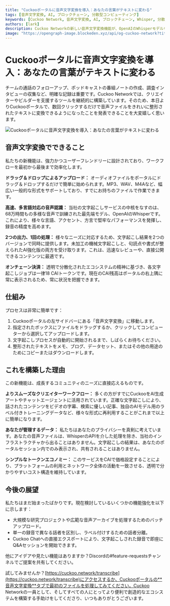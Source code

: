 ```yaml
---
title: "Cuckooポータルに音声文字変換を導入：あなたの言葉がテキストに変わる"
tags: [音声文字変換, AI, ブロックチェーン, 分散型コンピューティング]
keywords: [Cuckoo Network, 音声文字変換, AI, ブロックチェーン, Whisper, 分散型AI]
authors: [lark]
description: Cuckoo Networkの新しい音声文字変換機能が、OpenAIのWhisperモデルを使用して音声ファイルをテキストに変換し、多言語サポートとCAIトークンによるオンチェーン決済を提供する方法をご覧ください。
image: "https://opengraph-image.blockeden.xyz/api/og-cuckoo-network?title=Cuckoo%E3%83%9D%E3%83%BC%E3%82%BF%E3%83%AB%E3%81%AB%E9%9F%B3%E5%A3%B0%E6%96%87%E5%AD%97%E5%A4%89%E6%8F%9B%E3%82%92%E5%B0%8E%E5%85%A5%EF%BC%9A%E3%81%82%E3%81%AA%E3%81%9F%E3%81%AE%E8%A8%80%E8%91%89%E3%81%8C%E3%83%86%E3%82%AD%E3%82%B9%E3%83%88%E3%81%AB%E5%A4%89%E3%82%8F%E3%82%8B"
---
```


# Cuckooポータルに音声文字変換を導入：あなたの言葉がテキストに変わる

チームの通話のフォローアップ、ポッドキャストの番組ノートの作成、調査インタビューの収集など、明確な記録は重要です。Cuckoo Networkでは、クリエイターやビルダーを支援するツールを継続的に構築しています。そのため、本日よりCuckooポータルで、数回クリックするだけで音声ファイルをきれいに整形されたテキストに変換できるようになったことを発表できることを大変嬉しく思います。

![Cuckooポータルに音声文字変換を導入：あなたの言葉がテキストに変わる](https://opengraph-image.blockeden.xyz/api/og-cuckoo-network?title=Cuckoo%E3%83%9D%E3%83%BC%E3%82%BF%E3%83%AB%E3%81%AB%E9%9F%B3%E5%A3%B0%E6%96%87%E5%AD%97%E5%A4%89%E6%8F%9B%E3%82%92%E5%B0%8E%E5%85%A5%EF%BC%9A%E3%81%82%E3%81%AA%E3%81%9F%E3%81%AE%E8%A8%80%E8%91%89%E3%81%8C%E3%83%86%E3%82%AD%E3%82%B9%E3%83%88%E3%81%AB%E5%A4%89%E3%82%8F%E3%82%8B)

## 音声文字変換でできること

私たちの新機能は、強力かつユーザーフレンドリーに設計されており、ワークフローを最初から最後まで効率化します。

**ドラッグ＆ドロップによるアップロード：** オーディオファイルをポータルにドラッグ＆ドロップするだけで簡単に始められます。MP3、WAV、M4Aなど、幅広い一般的な形式をサポートしており、すでにお持ちのファイルで作業できます。

**高速、多言語対応の音声認識：** 当社の文字起こしサービスの中核をなすのは、68万時間もの多様な音声で訓練された最先端モデル、OpenAIのWhisperです。これにより、様々な言語、アクセント、方言で堅牢なパフォーマンスを発揮し、録音の精度を高めます。

**2つの出力、1回の処理：** 様々なニーズに対応するため、文字起こし結果を2つのバージョンで同時に提供します。未加工の機械文字起こしと、句読点や書式が整えられたAI強化版の両方を受け取ります。これは、迅速なレビューや、直接公開できるコンテンツに最適です。

**オンチェーン決済：** 透明で分散化されたエコシステムの精神に基づき、各文字起こしジョブは一律18 CAIトークンです。現在のCAI残高はポータルの右上隅に常に表示されるため、常に状況を把握できます。

## 仕組み

プロセスは非常に簡単です：

1.  Cuckooポータルの左サイドバーにある「音声文字変換」に移動します。
2.  指定されたボックスにファイルをドラッグするか、クリックしてコンピューターから選択してアップロードします。
3.  文字起こしプロセスが自動的に開始されるまで、しばらくお待ちください。
4.  整形されたテキストをメモ、ブログ、データセット、またはその他の用途のためにコピーまたはダウンロードします。

## これを構築した理由

この新機能は、成長するコミュニティのニーズに直接応えるものです。

**よりスムーズなクリエイターワークフロー：** 多くの方がすでにCuckooをAI生成アートやチャットエージェントに活用されています。正確な文字起こしにより、話されたコンテンツをビデオの字幕、検索に優しい記事、独自のAIモデル用のラベル付きトレーニングデータなど、様々な形式に再利用することがこれまで以上に簡単になります。

**あなたが管理するデータ：** 私たちはあなたのプライバシーを真剣に考えています。あなたの音声ファイルは、WhisperのAPIを介した処理を除き、当社のインフラストラクチャから出ることはありません。文字起こしの結果は、あなたのポータルセッション内でのみ表示され、共有されることはありません。

**シンプルなトークンエコノミー：** このサービスをCAIで価格設定することにより、プラットフォームの利用とネットワーク全体の活動を一致させる、透明で分かりやすいコスト構造を維持しています。

## 今後の展望

私たちはまだ始まったばかりです。現在検討しているいくつかの機能強化を以下に示します：

*   大規模な研究プロジェクトや広範な音声アーカイブを処理するためのバッチアップロード。
*   単一の録音で異なる話者を区別し、ラベル付けするための話者分離。
*   Cuckoo Chatへの直接エクスポートにより、文字起こしされた録音で即座にQ&Aセッションを開始できます。

他にアイデアや見たい機能はありますか？Discordの#feature-requestsチャンネルでご提案を共有してください。

試してみませんか？[https://cuckoo.network/transcribe](https://cuckoo.network/transcribe)にアクセスするか、Cuckooポータルの**音声文字変換**タブで最初のファイルを処理してみてください。Cuckoo Networkの一員として、そしてすべての人にとってより便利で創造的なエコシステムを構築する手助けをしてくださり、いつもありがとうございます。